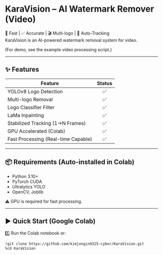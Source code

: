 # KaraVision – AI Watermark Remover (Video)

🚀 Fast | ✅ Accurate | 🎬 Multi-logo | 🧠 Auto-Tracking  
KaraVision is an AI-powered watermark removal system for video.

(For demo, see the example video processing script.)

---

## ✨ Features

| Feature | Status |
|--------|:-----:|
| YOLOv8 Logo Detection | ✅ |
| Multi-logo Removal | ✅ |
| Logo Classifier Filter | ✅ |
| LaMa Inpainting | ✅ |
| Stabilized Tracking (1→N Frames) | ✅ |
| GPU Accelerated (Colab) | ✅ |
| Fast Processing (Real-time Capable) | ✅ |

---

## 📦 Requirements (Auto-installed in Colab)

- Python 3.10+
- PyTorch CUDA
- Ultralytics YOLO
- OpenCV, Joblib

⚠️ GPU is required for fast processing.

---

## ▶️ Quick Start (Google Colab)

1️⃣ Run the Colab notebook or:

```bash
!git clone https://github.com/kimjongin0325-cyber/KaraVision.git
%cd KaraVision
